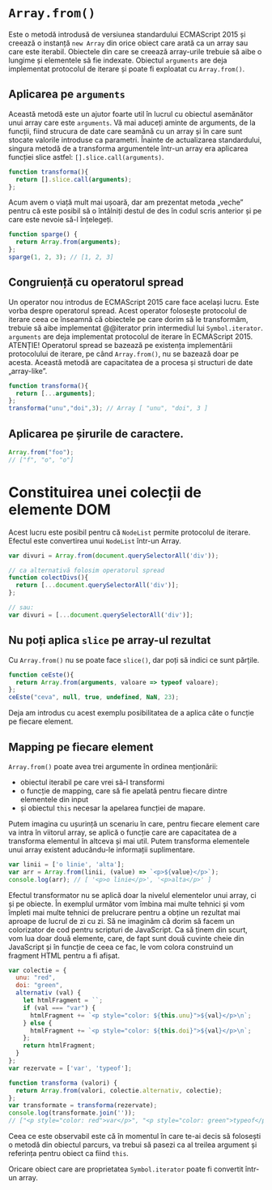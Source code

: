 # `Array.from()`

Este o metodă introdusă de versiunea standardului ECMAScript 2015 și creează o instanță `new Array` din orice obiect care arată ca un array sau care este iterabil. Obiectele din care se creează array-urile trebuie să aibe o lungime și elementele să fie indexate. Obiectul `arguments` are deja implementat protocolul de iterare și poate fi exploatat cu `Array.from()`.

## Aplicarea pe `arguments`

Această metodă este un ajutor foarte util în lucrul cu obiectul asemănător unui array care este `arguments`. Vă mai aduceți aminte de arguments, de la funcții, fiind strucura de date care seamănă cu un array și în care sunt stocate valorile introduse ca parametri. Înainte de actualizarea standardului, singura metodă de a transforma argumentele într-un array era aplicarea funcției slice astfel: `[].slice.call(arguments)`.

```javascript
function transforma(){
  return [].slice.call(arguments);
};
```

Acum avem o viață mult mai ușoară, dar am prezentat metoda „veche” pentru că este posibil să o întâlniți destul de des în codul scris anterior și pe care este nevoie să-l înțelegeți.

```javascript
function sparge() {
  return Array.from(arguments);
};
sparge(1, 2, 3); // [1, 2, 3]
```

## Congruiență cu operatorul spread

Un operator nou introdus de ECMAScript 2015 care face același lucru. Este vorba despre operatorul spread. Acest operator folosește protocolul de iterare ceea ce înseamnă că obiectele pe care dorim să le transformăm, trebuie să aibe implementat @@iterator prin intermediul lui `Symbol.iterator`. `arguments` are deja implementat protocolul de iterare în ECMAScript 2015. ATENȚIE! Operatorul spread se bazează pe existența implementării protocolului de iterare, pe când `Array.from()`, nu se bazează doar pe acesta. Această metodă are capacitatea de a procesa și structuri de date „array-like”.


```javascript
function transforma(){
  return [...arguments];
};
transforma("unu","doi",3); // Array [ "unu", "doi", 3 ]
```

## Aplicarea pe șirurile de caractere.

```javascript
Array.from("foo");
// ["f", "o", "o"]
```

# Constituirea unei colecții de elemente DOM

Acest lucru este posibil pentru că `NodeList` permite protocolul de iterare. Efectul este convertirea unui `NodeList` într-un Array.

```javascript
var divuri = Array.from(document.querySelectorAll('div'));

// ca alternativă folosim operatorul spread
function colectDivs(){
  return [...document.querySelectorAll('div')];
};

// sau:
var divuri = [...document.querySelectorAll('div')];
```

## Nu poți aplica `slice` pe array-ul rezultat

Cu `Array.from()` nu se poate face `slice()`, dar poți să indici ce sunt părțile.

```javascript
function ceEste(){
  return Array.from(arguments, valoare => typeof valoare);
};
ceEste("ceva", null, true, undefined, NaN, 23);
```

Deja am introdus cu acest exemplu posibilitatea de a aplica câte o funcție pe fiecare element.

## Mapping pe fiecare element

`Array.from()` poate avea trei argumente în ordinea menționării:

- obiectul iterabil pe care vrei să-l transformi
- o funcție de mapping, care să fie apelată pentru fiecare dintre elementele din input
- și obiectul `this` necesar la apelarea funcției de mapare.

Putem imagina cu ușurință un scenariu în care, pentru fiecare element care va intra în viitorul array, se aplică o funcție care are capacitatea de a transforma elementul în altceva și mai util. Putem transforma elementele unui array existent aducându-le informații suplimentare.

```javascript
var linii = ['o linie', 'alta'];
var arr = Array.from(linii, (value) => `<p>${value}</p>`);
console.log(arr); // [ '<p>o linie</p>', '<p>alta</p>' ]
```

Efectul transformator nu se aplică doar la nivelul elementelor unui array, ci și pe obiecte. În exemplul următor vom îmbina mai multe tehnici și vom împleti mai multe tehnici de prelucrare pentru a obține un rezultat mai aproape de lucrul de zi cu zi. Să ne imaginăm că dorim să facem un colorizator de cod pentru scripturi de JavaScript. Ca să ținem din scurt, vom lua doar două elemente, care, de fapt sunt două cuvinte cheie din JavaScript și în funcție de ceea ce fac, le vom colora construind un fragment HTML pentru a fi afișat.

```javascript
var colectie = {
  unu: "red",
  doi: "green",
  alternativ (val) {
    let htmlFragment = ``;
    if (val === "var") {
      htmlFragment += `<p style="color: ${this.unu}">${val}</p>\n`;
    } else {
      htmlFragment += `<p style="color: ${this.doi}">${val}</p>\n`;
    };
    return htmlFragment;
  }
};
var rezervate = ['var', 'typeof'];

function transforma (valori) {
  return Array.from(valori, colectie.alternativ, colectie);
};
var transformate = transforma(rezervate);
console.log(transformate.join(''));
// ["<p style="color: red">var</p>", "<p style="color: green">typeof</p>"]
```

Ceea ce este observabil este că în momentul în care te-ai decis să folosești o metodă din obiectul parcurs, va trebui să pasezi ca al treilea argument și referința pentru obiect ca fiind `this`.

Oricare obiect care are proprietatea `Symbol.iterator` poate fi convertit într-un array.
